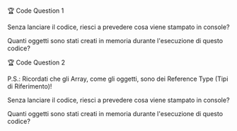 🏆 Code Question 1

<!-- const hamburger = { name: "Cheese Burger", weight: 250 };
const secondBurger = hamburger;
secondBurger.name = "Double Cheese Burger";
secondBurger.weight = 500;

console.log(hamburger.name); ?
console.log(secondBurger.name); ? -->

Senza lanciare il codice, riesci a prevedere cosa viene stampato in console?

Quanti oggetti sono stati creati in memoria durante l'esecuzione di questo codice?

🏆 Code Question 2

<!-- const hamburger = {
  name: "Cheese Burger",
  weight: 250,
  ingredients: ["Cheese", "Meat", "Bread", "Tomato"],
};

const secondBurger = { ...hamburger };
secondBurger.ingredients[0] = "Salad";

console.log(hamburger.ingredients[0]); // ?
console.log(secondBurger.ingredients[0]); // ?  -->

P.S.: Ricordati che gli Array, come gli oggetti, sono dei Reference Type (Tipi di Riferimento)!

Senza lanciare il codice, riesci a prevedere cosa viene stampato in console?

Quanti oggetti sono stati creati in memoria durante l'esecuzione di questo codice?

